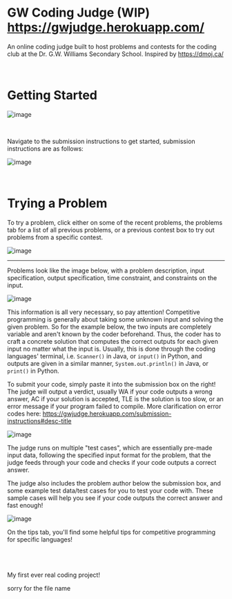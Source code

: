 # GW Coding Judge (WIP) https://gwjudge.herokuapp.com/
An online coding judge built to host problems and contests for the coding club at the Dr. G.W. Williams Secondary School. Inspired by https://dmoj.ca/

<br/>

# Getting Started
![image](https://github.com/user-attachments/assets/e6fb9c48-3ff8-4040-8112-7d130f0805dc)

<br/>

Navigate to the submission instructions to get started, submission instructions are as follows:

![image](https://github.com/user-attachments/assets/d6c5c2f9-0be8-48a3-b191-ecef5b7c9b33)

<br/>

# Trying a Problem
To try a problem, click either on some of the recent problems, the problems tab for a list of all previous problems, or a previous contest box to try out problems from a specific contest.

![image](https://github.com/user-attachments/assets/e6fb9c48-3ff8-4040-8112-7d130f0805dc)

---
Problems look like the image below, with a problem description, input specification, output specification, time constraint, and constraints on the input.

![image](https://github.com/user-attachments/assets/0c885fb2-2e96-4bc9-bf6c-1113e8a67d4e)

This information is all very necessary, so pay attention! Competitive programming is generally about taking some unknown input and solving the given problem. So for the example below, the two inputs are completely variable and aren't known by the coder beforehand. Thus, the coder has to craft a concrete solution that computes the correct outputs for each given input no matter what the input is. Usually, this is done through the coding languages' terminal, i.e. <code>Scanner()</code> in Java, or <code>input()</code> in Python, and outputs are given in a similar manner, <code>System.out.println()</code> in Java, or <code>print()</code> in Python.

To submit your code, simply paste it into the submission box on the right! The judge will output a verdict, usually WA if your code outputs a wrong answer, AC if your solution is accepted, TLE is the solution is too slow, or an error message if your program failed to compile. More clarification on error codes here: https://gwjudge.herokuapp.com/submission-instructions#desc-title

![image](https://github.com/user-attachments/assets/ff90bf73-3761-4cf8-86d8-f8b93d13332a)


The judge runs on multiple "test cases", which are essentially pre-made input data, following the specified input format for the problem, that the judge feeds through your code and checks if your code outputs a correct answer.

The judge also includes the problem author below the submission box, and some example test data/test cases for you to test your code with. These sample cases will help you see if your code outputs the correct answer and fast enough!

![image](https://github.com/user-attachments/assets/0c885fb2-2e96-4bc9-bf6c-1113e8a67d4e)


On the tips tab, you'll find some helpful tips for competitive programming for specific languages!




<br/>
<br/>
<br/>
My first ever real coding project!

sorry for the file name
